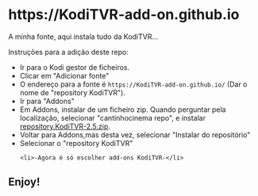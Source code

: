 <h1 id="httpsKodiTVRgithubio">https://KodiTVR-add-on.github.io</h1>
		
<p>A minha fonte, aqui instala tudo da KodiTVR...</p>

<p>Instruções para a adição deste repo:</p>
<p align="left">
  </p><ul>
    <li>Ir para o Kodi gestor de ficheiros.</li>
    <li>Clicar em "Adicionar fonte"</li>
    <li>O endereço para a fonte é <code>https://KodiTVR-add-on.github.io/</code> (Dar o nome de "repository KodiTVR").</li>
    <li>Ir para "Addons"</li>
    <li>Em Addons, instalar de um ficheiro zip. Quando perguntar pela localização, selecionar "cantinhocinema repo", e instalar <a href="https://github.com/KodiTVR-add-on/KodiTVR-add-on.github.io/blob/master/repository.KodiTVR-2.5.zip">repository.KodiTVR-2.5.zip</a>.</li>
    <li>Voltar para Addons,mas desta vez, selecionar "Instalar do repositório"</li>
    <li>Selecionar o "repository KodiTVR"</li>
	
    <li>-Agora é só escolher add-ons KodiTVR-</li>
  </ul>  
</p>

<h2 id="enjoy">Enjoy!</h2>
